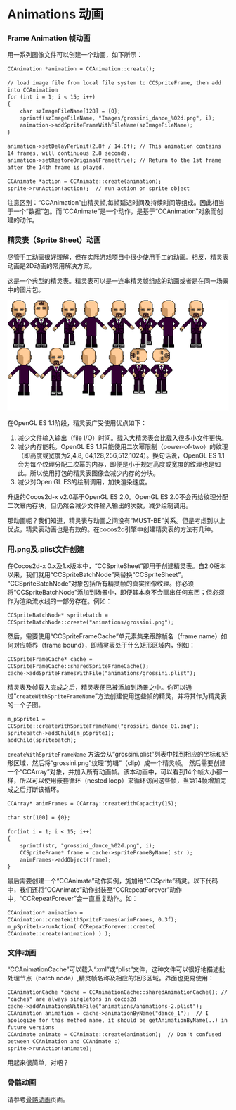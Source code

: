 # Animations 动画

### Frame Animation 帧动画

用一系列图像文件可以创建一个动画，如下所示：

	CCAnimation *animation = CCAnimation::create();
	
	// load image file from local file system to CCSpriteFrame, then add into CCAnimation
	for (int i = 1; i < 15; i++)
	{
	    char szImageFileName[128] = {0};
	    sprintf(szImageFileName, "Images/grossini_dance_%02d.png", i);
	    animation->addSpriteFrameWithFileName(szImageFileName);  
	}
	
	animation->setDelayPerUnit(2.8f / 14.0f); // This animation contains 14 frames, will continuous 2.8 seconds.
	animation->setRestoreOriginalFrame(true); // Return to the 1st frame after the 14th frame is played. 
	
	CCAnimate *action = CCAnimate::create(animation);
	sprite->runAction(action);  // run action on sprite object


注意区别：“CCAnimation”由精灵帧,每帧延迟时间及持续时间等组成。因此相当于一个“数据”包。而“CCAnimate”是一个动作，是基于“CCAnimation”对象而创建的动作。

### 精灵表（Sprite Sheet）动画

尽管手工动画很好理解，但在实际游戏项目中很少使用手工的动画。相反，精灵表动画是2D动画的常用解决方案。

这是一个典型的精灵表。精灵表可以是一连串精灵帧组成的动画或者是在同一场景中的图片包。

![](./res/grossini.png)

在OpenGL ES 1.1阶段，精灵表广受使用优点如下：

1. 减少文件输入输出（file I/O）时间。载入大精灵表会比载入很多小文件更快。
2. 减少内存能耗。OpenGL ES 1.1只能使用二次幂限制（power-of-two）的纹理（即高度或宽度为2,4,8, 64,128,256,512,1024）。换句话说，OpenGL ES 1.1会为每个纹理分配二次幂的内存，即便是小于规定高度或宽度的纹理也是如此。所以使用打包的精灵表图像会减少内存的分块。
3. 减少对Open GL ES的绘制调用，加快渲染速度。

升级的Cocos2d-x v2.0基于OpenGL ES 2.0。OpenGL ES 2.0不会再给纹理分配二次幂内存块，但仍然会减少文件输入输出的次数，减少绘制调用。       

那动画呢？我们知道，精灵表与动画之间没有“MUST-BE”关系。但是考虑到以上优点，精灵表动画也是有效的。在cocos2d引擎中创建精灵表的方法有几种。

### 用.png及.plist文件创建

在Cocos2d-x 0.x及1.x版本中，“CCSpriteSheet”即用于创建精灵表。自2.0版本以来，我们就用“CCSpriteBatchNode”来替换“CCSpriteSheet”。           
“CCSpriteBatchNode”对象包括所有精灵帧的真实图像纹理。你必须将“CCSpriteBatchNode”添加到场景中，即便其本身不会画出任何东西；但必须作为渲染流水线的一部分存在。例如：

	CCSpriteBatchNode* spritebatch = CCSpriteBatchNode::create("animations/grossini.png");


然后，需要使用“CCSpriteFrameCache”单元素集来跟踪帧名（frame name）如何对应帧界（frame bound），即精灵表处于什么矩形区域内，例如：

	CCSpriteFrameCache* cache = CCSpriteFrameCache::sharedSpriteFrameCache();
	cache->addSpriteFramesWithFile("animations/grossini.plist");

精灵表及帧载入完成之后，精灵表便已被添加到场景之中。你可以通过“`createWithSpriteFrameName`”方法创建使用这些帧的精灵，并将其作为精灵表的一个子图。

	m_pSprite1 = CCSprite::createWithSpriteFrameName("grossini_dance_01.png");
	spritebatch->addChild(m_pSprite1);
	addChild(spritebatch);

`createWithSpriteFrameName` 方法会从“grossini.plist”列表中找到相应的坐标和矩形区域，然后将“grossini.png”纹理“剪辑”（clip）成一个精灵帧。
然后需要创建一个“CCArray”对象，并加入所有动画帧。该本动画中，可以看到14个帧大小都一样，所以可以使用嵌套循环（nested loop）来循环访问这些帧，当第14帧增加完成之后打断该循环。

	CCArray* animFrames = CCArray::createWithCapacity(15);
	
	char str[100] = {0};
	
	for(int i = 1; i < 15; i++) 
	{
	    sprintf(str, "grossini_dance_%02d.png", i);
	    CCSpriteFrame* frame = cache->spriteFrameByName( str );
	    animFrames->addObject(frame);
	}


最后需要创建一个“CCAnimate”动作实例，施加给“CCSprite”精灵。以下代码中，我们还将“CCAnimate”动作封装至“CCRepeatForever”动作中，“CCRepeatForever”会一直重复动作。如：

	CCAnimation* animation = CCAnimation::createWithSpriteFrames(animFrames, 0.3f);
	m_pSprite1->runAction( CCRepeatForever::create( CCAnimate::create(animation) ) );

### 文件动画

“CCAnimationCache”可以载入“xml”或“plist”文件，这种文件可以很好地描述批处理节点（batch node）,精灵帧名称及相应的矩形区域。界面也更易使用：

	CCAnimationCache *cache = CCAnimationCache::sharedAnimationCache(); // "caches" are always singletons in cocos2d
	cache->addAnimationsWithFile("animations/animations-2.plist");
	CCAnimation animation = cache->animationByName("dance_1");  // I apologize for this method name, it should be getAnimationByName(..) in future versions
	CCAnimate animate = CCAnimate::create(animation);  // Don't confused between CCAnimation and CCAnimate :)
	sprite->runAction(animate);

用起来很简单，对吧？

### 骨骼动画

请参考[骨骼动画](https://github.com/chukong/cocos-docs/blob/master/manual/framework/native/wiki/skeletal-animation/zh.md)页面。

